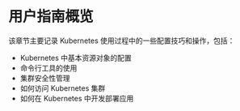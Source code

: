 # 用户指南概览

该章节主要记录 Kubernetes 使用过程中的一些配置技巧和操作，包括：

- Kubernetes 中基本资源对象的配置
- 命令行工具的使用
- 集群安全性管理
- 如何访问 Kubernetes 集群
- 如何在 Kubernetes 中开发部署应用





